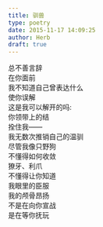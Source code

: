 ```yaml
---  
title: 驯兽  
type: poetry  
date: 2015-11-17 14:09:25  
author: Herb  
draft: true
---  
```

总不善言辞  
在你面前  
我不知道自己曾表达什么  
使你误解    
这是我可以解开的吗:  
你领带上的结  
拴住我——  
我无数次推销自己的温驯    
尽管我像只野狗  
不懂得如何收敛  
獠牙、利爪  
不懂得让你知道  
我眼里的臣服    
我的颅骨昂扬  
不是在向你宣战  
是在等你抚玩